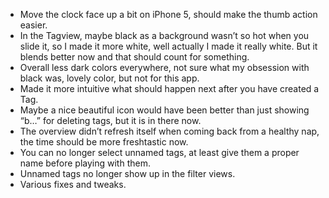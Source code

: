 * Move the clock face up a bit on iPhone 5, should make the thumb action easier.
* In the Tagview, maybe black as a background wasn’t so hot when you slide it, so I made it more white, well actually I made it really white. But it blends better now and that should count for something.
* Overall less dark colors everywhere, not sure what my obsession with black was, lovely color, but not for this app.
* Made it more intuitive what should happen next after you have created a Tag.
* Maybe a nice beautiful icon would have been better than just showing “b…” for deleting tags, but it is in there now.
* The overview didn’t refresh itself when coming back from a healthy nap, the time should be more freshtastic now.
* You can no longer select unnamed tags, at least give them a proper name before playing with them.
* Unnamed tags no longer show up in the filter views.
* Various fixes and tweaks.